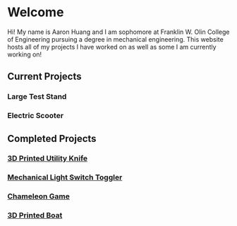 # Welcome

Hi! My name is Aaron Huang and I am sophomore at Franklin W. Olin College of
Engineering pursuing a degree in mechanical engineering. This website hosts
all of my projects I have worked on as well as some I am currently working on!

## Current Projects

### Large Test Stand

### Electric Scooter

## Completed Projects

### [3D Printed Utility Knife](completed_projects/utility_knife/utility_knife.md)

### [Mechanical Light Switch Toggler](completed_projects/light_switch/light_switch.md)

### [Chameleon Game](completed_projects/chameleon/chameleon.md)

### [3D Printed Boat](completed_projects/boat/boat.md)